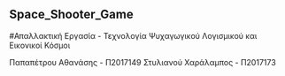 ## Space_Shooter_Game
#Απαλλακτική Εργασία - Τεχνολογία Ψυχαγωγικού Λογισμικού και Εικονικοί Κόσμοι

Παπαπέτρου Αθανάσης - Π2017149
Στυλιανού Χαράλαμπος - Π2017173
